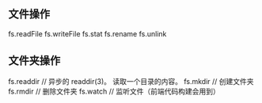 ## 文件操作
fs.readFile
fs.writeFile
fs.stat
fs.rename
fs.unlink

## 文件夹操作
fs.readdir  // 异步的 readdir(3)。 读取一个目录的内容。
fs.mkdir    // 创建文件夹
fs.rmdir    // 删除文件夹
fs.watch    // 监听文件（前端代码构建会用到）
